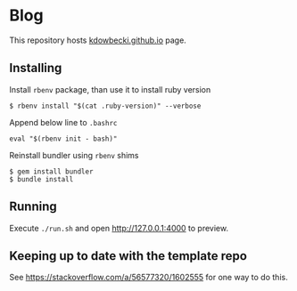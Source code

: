 # Blog

This repository hosts [kdowbecki.github.io](https://kdowbecki.github.io) page.

## Installing

Install `rbenv` package, than use it to install ruby version
```
$ rbenv install "$(cat .ruby-version)" --verbose
```

Append below line to `.bashrc`
```
eval "$(rbenv init - bash)"
```

Reinstall bundler using `rbenv` shims

```
$ gem install bundler
$ bundle install
```

## Running

Execute `./run.sh` and open http://127.0.0.1:4000 to preview.


## Keeping up to date with the template repo

See https://stackoverflow.com/a/56577320/1602555 for one way to do this.

